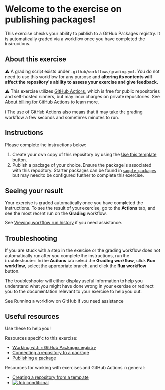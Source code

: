 # Welcome to the exercise on publishing packages!

This exercise checks your ability to publish to a GitHub Packages registry. It is automatically graded via a workflow once you have completed the instructions.

## About this exercise

:warning: A grading script exists under `.github/workflows/grading.yml`. You do not need to use this workflow for any purpose and **altering its contents will affect the repository's ability to assess your exercise and give feedback.**

:warning: This exercise utilizes [GitHub Actions](https://docs.github.com/en/actions), which is free for public repositories and self-hosted runners, but may incur charges on private repositories. See [About billing for GitHub Actions](https://docs.github.com/en/billing/managing-billing-for-github-actions/about-billing-for-github-actions) to learn more.

:information_source: The use of GitHub Actions also means that it may take the grading workflow a few seconds and sometimes minutes to run.

## Instructions

<!-- Specific instructions for your exercise -->

Please complete the instructions below:

1. Create your own copy of this repository by using the [Use this template](https://docs.github.com/en/github/creating-cloning-and-archiving-repositories/creating-a-repository-from-a-template#creating-a-repository-from-a-template) button.
2. Publish a package of your choice. Ensure the package is associated with this repository. Starter packages can be found in [`sample-packages`](sample-packages/) but may need to be configured further to complete this exercise. 

<!-- Add your steps below starting with step 2 -->

## Seeing your result

Your exercise is graded automatically once you have completed the instructions. To see the result of your exercise, go to the **Actions** tab, and see the most recent run on the **Grading** workflow. <!-- specify expected Looking Glass display_type --><!-- specific place to look -->

<!-- Display types:
- actions
- issues
 -->

See [Viewing workflow run history](https://docs.github.com/en/actions/monitoring-and-troubleshooting-workflows/viewing-workflow-run-history) if you need assistance.

## Troubleshooting

If you are stuck with a step in the exercise or the grading workflow does not automatically run after you complete the instructions, run the troubleshooter: in the **Actions** tab select the **Grading workflow**, click **Run workflow**, select the appropriate branch, and click the **Run workflow** button.

The troubleshooter will either display useful information to help you understand what you might have done wrong in your exercise or redirect you to the documentation relevant to your exercise to help you out.

See [Running a workflow on GitHub](https://docs.github.com/en/actions/managing-workflow-runs/manually-running-a-workflow#running-a-workflow) if you need assistance.

## Useful resources

Use these to help you!

Resources specific to this exercise:

<!-- - Add further resources for the learner -->

- [Working with a GitHub Packages registry](https://docs.github.com/en/packages/working-with-a-github-packages-registry)
- [Connecting a repository to a package](https://docs.github.com/en/packages/learn-github-packages/connecting-a-repository-to-a-package)
- [Publishing a package](https://docs.github.com/en/packages/learn-github-packages/publishing-a-package)

Resources for working with exercises and GitHub Actions in general:

- [Creating a repository from a template](https://docs.github.com/en/github/creating-cloning-and-archiving-repositories/creating-a-repository-from-a-template)
- [![Job conditional](https://github.com/Shreedatta-123/Module5_1/actions/workflows/label-confition.yml/badge.svg?branch=test_PRlabel&event=pull_request)](https://github.com/Shreedatta-123/Module5_1/actions/workflows/label-confition.yml)
